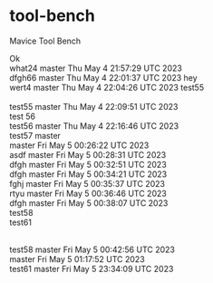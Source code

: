 # tool-bench
Mavice Tool Bench

Ok
<br> what24 master 
Thu May  4 21:57:29 UTC 2023
<br> dfgh66 master 
Thu May  4 22:01:37 UTC 2023
hey<br> wert4 master 
Thu May  4 22:04:26 UTC 2023
test55 <br>
<br> test55 master 
Thu May  4 22:09:51 UTC 2023
<br> test 56
<br> test56 master 
Thu May  4 22:16:46 UTC 2023
<br> test57 master 
<br>  master 
Fri May  5 00:26:22 UTC 2023
<br> asdf master 
Fri May  5 00:28:31 UTC 2023
<br> dfgh master 
Fri May  5 00:32:51 UTC 2023
<br> dfgh master 
Fri May  5 00:34:21 UTC 2023
<br> fghj master 
Fri May  5 00:35:37 UTC 2023
<br> rtyu master 
Fri May  5 00:36:46 UTC 2023
<br> dfgh master 
Fri May  5 00:38:07 UTC 2023
<br> test58
<br> test61

<br> test58 master 
Fri May  5 00:42:56 UTC 2023
<br>  master 
Fri May  5 01:17:52 UTC 2023
<br> test61 master 
Fri May  5 23:34:09 UTC 2023
